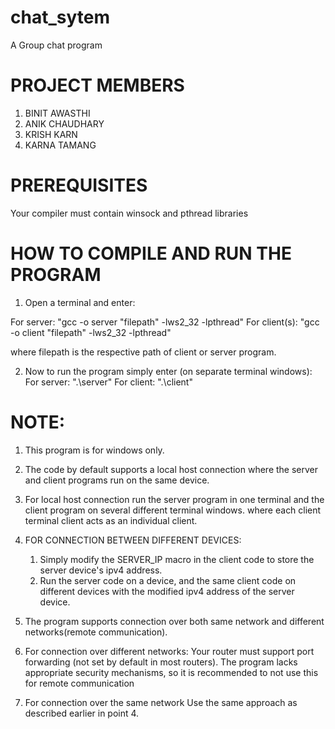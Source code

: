 # chat_sytem
A Group chat program

# PROJECT MEMBERS
   1. BINIT AWASTHI
   2. ANIK CHAUDHARY
   3. KRISH KARN
   4. KARNA TAMANG

# PREREQUISITES
Your compiler must contain winsock and pthread libraries 


# HOW TO COMPILE AND RUN THE PROGRAM

1. Open a terminal and enter:

  For server:     "gcc -o server "filepath" -lws2_32 -lpthread"
  For client(s):  "gcc -o client "filepath" -lws2_32 -lpthread"

  where filepath is the respective path of client or server program.

2. Now to run the program simply enter (on separate terminal windows):
   For server: ".\server"
   For client: ".\client"

# NOTE: 
1. This program is for windows only.
2. The code by default supports a local host connection where the server and client programs run on the same device.
3. For local host connection run the server program in one terminal and the client program on several different terminal windows.
   where each client terminal client acts as an individual client.

5. FOR CONNECTION BETWEEN DIFFERENT DEVICES:

   1. Simply modify the SERVER_IP macro in the client code to store the server device's ipv4 address.
   2. Run the server code on a device, and the same client code on different devices with the modified ipv4 address of the server device.

6. The program supports connection over both same network and different networks(remote communication).

7. For connection over different networks:
    Your router must support port forwarding (not set by default in most routers).
    The program lacks appropriate security mechanisms, so it is recommended to not use this for remote communication

8. For connection over the same network
   Use the same approach as described earlier in point 4.
   
